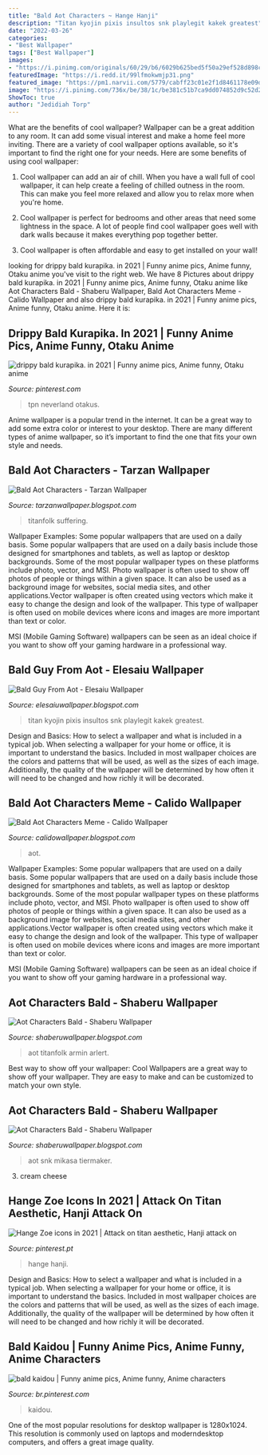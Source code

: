```yaml
---
title: "Bald Aot Characters ~ Hange Hanji"
description: "Titan kyojin pixis insultos snk playlegit kakek greatest"
date: "2022-03-26"
categories:
- "Best Wallpaper"
tags: ["Best Wallpaper"]
images:
- "https://i.pinimg.com/originals/60/29/b6/6029b625bed5f50a29ef528d898c99e2.jpg"
featuredImage: "https://i.redd.it/99lfmokwmjp31.png"
featured_image: "https://pm1.narvii.com/5779/cabff23c01e2f1d8461178e09d31cb499d9069a1_hq.jpg"
image: "https://i.pinimg.com/736x/be/38/1c/be381c51b7ca9dd074852d9c52d2a243.jpg"
ShowToc: true
author: "Jedidiah Torp"
---
```



What are the benefits of cool wallpaper?
Wallpaper can be a great addition to any room. It can add some visual interest and make a home feel more inviting. There are a variety of cool wallpaper options available, so it's important to find the right one for your needs. Here are some benefits of using cool wallpaper: 
1. Cool wallpaper can add an air of chill. When you have a wall full of cool wallpaper, it can help create a feeling of chilled outness in the room. This can make you feel more relaxed and allow you to relax more when you're home. 

2. Cool wallpaper is perfect for bedrooms and other areas that need some lightness in the space. A lot of people find cool wallpaper goes well with dark walls because it makes everything pop together better. 

3. Cool wallpaper is often affordable and easy to get installed on your wall!

	

		
looking for drippy bald kurapika. in 2021 | Funny anime pics, Anime funny, Otaku anime you've visit to the right web. We have 8 Pictures about drippy bald kurapika. in 2021 | Funny anime pics, Anime funny, Otaku anime like Aot Characters Bald - Shaberu Wallpaper, Bald Aot Characters Meme - Calido Wallpaper and also drippy bald kurapika. in 2021 | Funny anime pics, Anime funny, Otaku anime. Here it is:
		
    
## Drippy Bald Kurapika. In 2021 | Funny Anime Pics, Anime Funny, Otaku Anime

<img loading=lazy src="https://i.pinimg.com/236x/fb/3f/72/fb3f724909b1acb4c124729285c7019b.jpg?nii=t" onerror="this.onerror=null;this.src='https://tse2.mm.bing.net/th?id=OIP.ajpqz2FuoipuhFb_o6pXxAAAAA&amp;pid=15.1';" alt="drippy bald kurapika. in 2021 | Funny anime pics, Anime funny, Otaku anime">

_Source: pinterest.com_

>tpn neverland otakus. 

	

Anime wallpaper is a popular trend in the internet. It can be a great way to add some extra color or interest to your desktop. There are many different types of anime wallpaper, so it’s important to find the one that fits your own style and needs.

    
## Bald Aot Characters - Tarzan Wallpaper

<img loading=lazy src="https://i.redd.it/99lfmokwmjp31.png" onerror="this.onerror=null;this.src='https://tse2.mm.bing.net/th?id=OIP.PZbgPiqKbgsHHd7mS8aIqAHaEb&amp;pid=15.1';" alt="Bald Aot Characters - Tarzan Wallpaper">

_Source: tarzanwallpaper.blogspot.com_

>titanfolk suffering. 

	

Wallpaper Examples: Some popular wallpapers that are used on a daily basis.
Some popular wallpapers that are used on a daily basis include those designed for smartphones and tablets, as well as laptop or desktop backgrounds. Some of the most popular wallpaper types on these platforms include photo, vector, and MSI. 
Photo wallpaper is often used to show off photos of people or things within a given space. It can also be used as a background image for websites, social media sites, and other applications.Vector wallpaper is often created using vectors which make it easy to change the design and look of the wallpaper. This type of wallpaper is often used on mobile devices where icons and images are more important than text or color. 

MSI (Mobile Gaming Software) wallpapers can be seen as an ideal choice if you want to show off your gaming hardware in a professional way.

    
## Bald Guy From Aot - Elesaiu Wallpaper

<img loading=lazy src="https://pm1.narvii.com/5779/cabff23c01e2f1d8461178e09d31cb499d9069a1_hq.jpg" onerror="this.onerror=null;this.src='https://tse1.mm.bing.net/th?id=OIP.1ElVYwQI7tqjyVi-OKkbPAHaEK&amp;pid=15.1';" alt="Bald Guy From Aot - Elesaiu Wallpaper">

_Source: elesaiuwallpaper.blogspot.com_

>titan kyojin pixis insultos snk playlegit kakek greatest. 

	

Design and Basics: How to select a wallpaper and what is included in a typical job.
When selecting a wallpaper for your home or office, it is important to understand the basics. Included in most wallpaper choices are the colors and patterns that will be used, as well as the sizes of each image. Additionally, the quality of the wallpaper will be determined by how often it will need to be changed and how richly it will be decorated.

    
## Bald Aot Characters Meme - Calido Wallpaper

<img loading=lazy src="https://i.pinimg.com/originals/84/28/03/842803372f2ea900f4be3b7ef5172853.jpg" onerror="this.onerror=null;this.src='https://tse3.mm.bing.net/th?id=OIP.T5n-3euNcUeDgGhvmJiixgHaYr&amp;pid=15.1';" alt="Bald Aot Characters Meme - Calido Wallpaper">

_Source: calidowallpaper.blogspot.com_

>aot. 

	

Wallpaper Examples: Some popular wallpapers that are used on a daily basis.
Some popular wallpapers that are used on a daily basis include those designed for smartphones and tablets, as well as laptop or desktop backgrounds. Some of the most popular wallpaper types on these platforms include photo, vector, and MSI. 
Photo wallpaper is often used to show off photos of people or things within a given space. It can also be used as a background image for websites, social media sites, and other applications.Vector wallpaper is often created using vectors which make it easy to change the design and look of the wallpaper. This type of wallpaper is often used on mobile devices where icons and images are more important than text or color. 

MSI (Mobile Gaming Software) wallpapers can be seen as an ideal choice if you want to show off your gaming hardware in a professional way.

    
## Aot Characters Bald - Shaberu Wallpaper

<img loading=lazy src="https://i.redd.it/qe0zejg3nn561.png" onerror="this.onerror=null;this.src='https://tse4.mm.bing.net/th?id=OIP.KqCP0oPRMaOIe7RPb-rUygHaDK&amp;pid=15.1';" alt="Aot Characters Bald - Shaberu Wallpaper">

_Source: shaberuwallpaper.blogspot.com_

>aot titanfolk armin arlert. 

	

Best way to show off your wallpaper:
Cool Wallpapers are a great way to show off your wallpaper. They are easy to make and can be customized to match your own style.

    
## Aot Characters Bald - Shaberu Wallpaper

<img loading=lazy src="https://i.pinimg.com/originals/d4/84/2b/d4842bc102978845b3af2be04fd78caf.jpg" onerror="this.onerror=null;this.src='https://tse3.mm.bing.net/th?id=OIP.WfcrRFxplQ0yfrukxYwz9AHaHa&amp;pid=15.1';" alt="Aot Characters Bald - Shaberu Wallpaper">

_Source: shaberuwallpaper.blogspot.com_

>aot snk mikasa tiermaker. 

	

3. cream cheese 

    
## Hange Zoe Icons In 2021 | Attack On Titan Aesthetic, Hanji Attack On

<img loading=lazy src="https://i.pinimg.com/736x/be/38/1c/be381c51b7ca9dd074852d9c52d2a243.jpg" onerror="this.onerror=null;this.src='https://tse3.mm.bing.net/th?id=OIP.y4ivXepl_XYYaAn3SdAoagHaHa&amp;pid=15.1';" alt="Hange Zoe icons in 2021 | Attack on titan aesthetic, Hanji attack on">

_Source: pinterest.pt_

>hange hanji. 

	

Design and Basics: How to select a wallpaper and what is included in a typical job.
When selecting a wallpaper for your home or office, it is important to understand the basics. Included in most wallpaper choices are the colors and patterns that will be used, as well as the sizes of each image. Additionally, the quality of the wallpaper will be determined by how often it will need to be changed and how richly it will be decorated.

    
## Bald Kaidou | Funny Anime Pics, Anime Funny, Anime Characters

<img loading=lazy src="https://i.pinimg.com/originals/60/29/b6/6029b625bed5f50a29ef528d898c99e2.jpg" onerror="this.onerror=null;this.src='https://tse1.mm.bing.net/th?id=OIP.3wD2i9ElEO1i-sqFpsK07gHaHM&amp;pid=15.1';" alt="bald kaidou | Funny anime pics, Anime funny, Anime characters">

_Source: br.pinterest.com_

>kaidou. 

	

One of the most popular resolutions for desktop wallpaper is 1280x1024. This resolution is commonly used on laptops and moderndesktop computers, and offers a great image quality.

